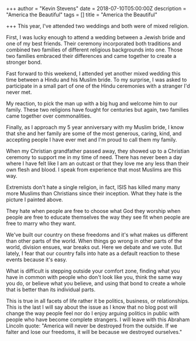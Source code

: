 +++
author = "Kevin Stevens"
date = 2018-07-10T05:00:00Z
description = "America the Beautiful"
tags = []
title = "America the Beautiful"

+++
This year, I've attended two weddings and both were of mixed religion. 

First, I was lucky enough to attend a wedding between a Jewish bride and one of my best friends. Their ceremony incorporated both traditions and combined two families of different religious backgrounds into one. Those two families embraced their differences and came together to create a stronger bond.

Fast forward to this weekend, I attended yet another mixed wedding this time between a Hindu and his Muslim bride. To my surprise, I was asked to participate in a small part of one of the Hindu ceremonies with a stranger I'd never met. 

My reaction, to pick the man up with a big hug and welcome him to our family. These two religions have fought for centuries but again, two families came together over commonalities.

Finally, as I approach my 5 year anniversary with my Muslim bride, I know that she and her family are some of the most generous, caring, kind, and accepting people I have ever met and I'm proud to call them my family. 

When my Christian grandfather passed away, they showed up to a Christian ceremony to support me in my time of need. There has never been a day where I have felt like I am an outcast or that they love me any less than their own flesh and blood. I speak from experience that most Muslims are this way.

Extremists don't hate a single religion, in fact, ISIS has killed many many more Muslims than Christians since their inception. What they hate is the picture I painted above. 

They hate when people are free to choose what God they worship when people are free to educate themselves the way they see fit when people are free to marry who they want. 

We've built our country on these freedoms and it's what makes us different than other parts of the world. When things go wrong in other parts of the world, division ensues, war breaks out. Here we debate and we vote. But lately, I fear that our country falls into hate as a default reaction to these events because it's easy. 

What is difficult is stepping outside your comfort zone, finding what you have in common with people who don't look like you, think the same way you do, or believe what you believe, and using that bond to create a whole that is better than its individual parts. 

This is true in all facets of life rather it be politics, business, or relationships. This is the last I will say about the issue as I know that no blog post will change the way people feel nor do I enjoy arguing politics in public with people who have become complete strangers. I will leave with this Abraham Lincoln quote: "America will never be destroyed from the outside. If we falter and lose our freedoms, it will be because we destroyed ourselves."